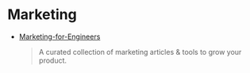 # Marketing

- [Marketing-for-Engineers](https://github.com/LisaDziuba/Marketing-for-Engineers)
  > A curated collection of marketing articles & tools to grow your product.

